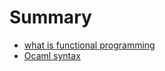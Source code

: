 # Summary

* [what is functional programming](new_to_functional_programming.md)
* [Ocaml syntax](Ocaml_basic.md)
